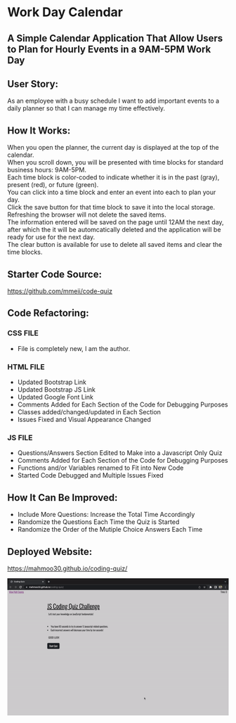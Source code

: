 # Work Day Calendar
## A Simple Calendar Application That Allow Users to Plan for Hourly Events in a 9AM-5PM Work Day

## User Story:
As an employee with a busy schedule I want to add important events to a daily planner so that I can manage my time effectively.

## How It Works:
When you open the planner, the current day is displayed at the top of the calendar. <br>
When you scroll down, you will be presented with time blocks for standard business hours: 9AM-5PM. <br>
Each time block is color-coded to indicate whether it is in the past (gray), present (red), or future (green). <br>
You can click into a time block and enter an event into each to plan your day. <br>
Click the save button for that time block to save it into the local storage. <br>
Refreshing the browser will not delete the saved items. <br>
The information entered will be saved on the page until 12AM the next day, after which the it will be automcatically deleted and the application will be ready for use for the next day. <br>
The clear button is available for use to delete all saved items and clear the time blocks.




## Starter Code Source:
https://github.com/mmeii/code-quiz

## Code Refactoring:
### CSS FILE 
- File is completely new, I am the author.
### HTML FILE
- Updated Bootstrap Link
- Updated Bootstrap JS Link
- Updated Google Font Link
- Comments Added for Each Section of the Code for Debugging Purposes
- Classes added/changed/updated in Each Section
- Issues Fixed and Visual Appearance Changed
### JS FILE
- Questions/Answers Section Edited to Make into a Javascript Only Quiz
- Comments Added for Each Section of the Code for Debugging Purposes
- Functions and/or Variables renamed to Fit into New Code
- Started Code Debugged and Multiple Issues Fixed

## How It Can Be Improved:
- Include More Questions: Increase the Total Time Accordingly
- Randomize the Questions Each Time the Quiz is Started
- Randomize the Order of the Mutiple Choice Answers Each Time

## Deployed Website:
https://mahmoo30.github.io/coding-quiz/

![](https://github.com/mahmoo30/coding-quiz/blob/main/assets/webpage.gif)
